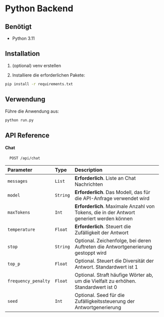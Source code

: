 # Python Backend

## Benötigt

-   Python 3.11

## Installation

1. (optional) venv erstellen

2. Installiere die erforderlichen Pakete:

```sh
pip install -r requirements.txt
```

## Verwendung

Führe die Anwendung aus:

```sh
python run.py
```

## API Reference

#### Chat

```http
  POST /api/chat
```

| Parameter           | Type     | Description                                                                              |
| :------------------ | :------- | :--------------------------------------------------------------------------------------- |
| `messages`          | `List`   | **Erforderlich**. Liste an Chat Nachrichten                                              |
| `model`             | `String` | **Erforderlich**. Das Modell, das für die API-Anfrage verwendet wird                     |
| `maxTokens`         | `Int`    | **Erforderlich**. Maximale Anzahl von Tokens, die in der Antwort generiert werden können |
| `temperature`       | `Float`  | **Erforderlich**. Steuert die Zufälligkeit der Antwort                                   |
| `stop`              | `String` | Optional. Zeichenfolge, bei deren Auftreten die Antwortgenerierung gestoppt wird         |
| `top_p`             | `Float`  | Optional. Steuert die Diversität der Antwort. Standardwert ist 1                         |
| `frequency_penalty` | `Float`  | Optional. Straft häufige Wörter ab, um die Vielfalt zu erhöhen. Standardwert ist 0       |
| `seed`              | `Int`    | Optional. Seed für die Zufälligkeitssteuerung der Antwortgenerierung                     |

